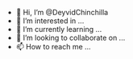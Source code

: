 - 👋 Hi, I’m @DeyvidChinchilla
- 👀 I’m interested in ...
- 🌱 I’m currently learning ...
- 💞️ I’m looking to collaborate on ...
- 📫 How to reach me ...

<!---
DeyvidChinchilla/DeyvidChinchilla is a ✨ special ✨ repository because its `README.md` (this file) appears on your GitHub profile.
You can click the Preview link to take a look at your changes.
--->
